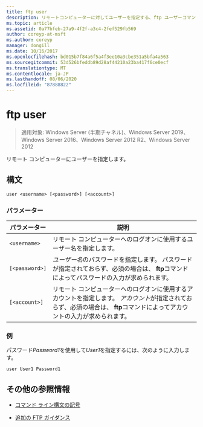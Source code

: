 ```yaml
---
title: ftp user
description: リモートコンピューターに対してユーザーを指定する、ftp ユーザーコマンドの参照記事です。
ms.topic: article
ms.assetid: 0a77bfeb-27a9-4f2f-a3c4-2fef529fb569
author: coreyp-at-msft
ms.author: coreyp
manager: dongill
ms.date: 10/16/2017
ms.openlocfilehash: bd015b7f84a6f5a4f3ee10a3cbe351a5bfa4a563
ms.sourcegitcommit: 53d526bfeddb89d28af44210a23ba417f6ce0ecf
ms.translationtype: MT
ms.contentlocale: ja-JP
ms.lasthandoff: 08/06/2020
ms.locfileid: "87888822"
---
```

# <a name="ftp-user"></a>ftp user

> 適用対象: Windows Server (半期チャネル)、Windows Server 2019、Windows Server 2016、Windows Server 2012 R2、Windows Server 2012

リモート コンピューターにユーザーを指定します。

## <a name="syntax"></a>構文

```
user <username> [<password>] [<account>]
```

### <a name="parameters"></a>パラメーター

| パラメーター | 説明 |
| --------- | ----------- |
| `<username>` | リモート コンピューターへのログオンに使用するユーザー名を指定します。 |
| `[<password>]` | *ユーザー名*のパスワードを指定します。 パスワードが指定されておらず、必須の場合は、 **ftp**コマンドによってパスワードの入力が求められます。 |
| `[<account>]` | リモート コンピューターへのログオンに使用するアカウントを指定します。 *アカウント*が指定されておらず、必須の場合は、 **ftp**コマンドによってアカウントの入力が求められます。 |

### <a name="examples"></a>例

パスワード*Password1*を使用して*User1*を指定するには、次のように入力します。

```
user User1 Password1
```

## <a name="additional-references"></a>その他の参照情報

- [コマンド ライン構文の記号](command-line-syntax-key.md)

- [追加の FTP ガイダンス](/previous-versions/orphan-topics/ws.10/cc756013(v=ws.10))
